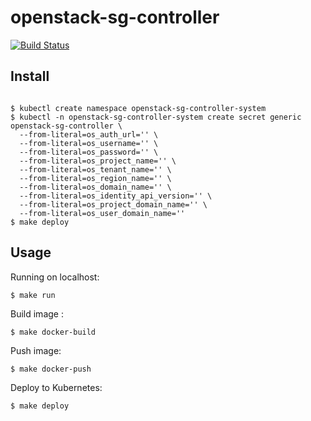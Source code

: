 # openstack-sg-controller

[![Build Status](https://travis-ci.org/takaishi/openstack-sg-controller.svg?branch=master)](https://travis-ci.org/takaishi/openstack-sg-controller)

## Install

```

$ kubectl create namespace openstack-sg-controller-system
$ kubectl -n openstack-sg-controller-system create secret generic openstack-sg-controller \
  --from-literal=os_auth_url='' \
  --from-literal=os_username='' \
  --from-literal=os_password='' \
  --from-literal=os_project_name='' \
  --from-literal=os_tenant_name='' \
  --from-literal=os_region_name='' \
  --from-literal=os_domain_name='' \
  --from-literal=os_identity_api_version='' \
  --from-literal=os_project_domain_name='' \
  --from-literal=os_user_domain_name=''
$ make deploy
```

## Usage

Running on localhost:

```
$ make run
```

Build image :

```
$ make docker-build
```

Push image:

```
$ make docker-push
```

Deploy to Kubernetes:

```
$ make deploy
```



